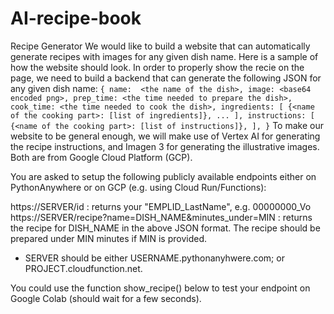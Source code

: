 # AI-recipe-book

Recipe Generator
We would like to build a website that can automatically generate recipes with images for any given dish name. Here is a sample of how the website should look. In order to properly show the recie on the page, we need to build a backend that can generate the following JSON for any given dish name:
`
{
    name:  <the name of the dish>,
    image: <base64 encoded png>,
    prep_time: <the time needed to prepare the dish>,
    cook_time: <the time needed to cook the dish>,
    ingredients: [
        {<name of the cooking part>: [list of ingredients]},
        ...
    ],
    instructions: [
        {<name of the cooking part>: [list of instructions]},
    ],
}
`
To make our website to be general enough, we will make use of Vertex AI for generating the recipe instructions, and Imagen 3 for generating the illustrative images. Both are from Google Cloud Platform (GCP).

You are asked to setup the following publicly available endpoints either on PythonAnywhere or on GCP (e.g. using Cloud Run/Functions):

https://SERVER/id : returns your "EMPLID_LastName", e.g. 00000000_Vo
https://SERVER/recipe?name=DISH_NAME&minutes_under=MIN : returns the recipe for DISH_NAME in the above JSON format. The recipe should be prepared under MIN minutes if MIN is provided.
* SERVER should be either USERNAME.pythonanyhwere.com; or PROJECT.cloudfunction.net.

You could use the function show_recipe() below to test your endpoint on Google Colab (should wait for a few seconds).